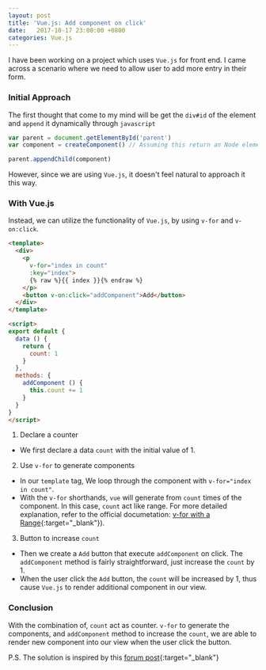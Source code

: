 ```yaml
---
layout: post
title: 'Vue.js: Add component on click'
date:   2017-10-17 23:00:00 +0800
categories: Vue.js
---
```


I have been working on a project which uses `Vue.js` for front end. I came across a scenario where we need to allow user to add more entry in their form.


### Initial Approach
The first thought that come to my mind will be get the `div#id` of the element and `append` it dynamically through `javascript`

```javascript
var parent = document.getElementById('parent')
var component = createComponent() // Assuming this return an Node element

parent.appendChild(component)
```

However, since we are using `Vue.js`, it doesn't feel natural to approach it this way. 


### With Vue.js

Instead, we can utilize the functionality of `Vue.js`, by using `v-for` and `v-on:click`.

```html
<template>
  <div>
    <p
      v-for="index in count"
      :key="index">
      {% raw %}{{ index }}{% endraw %}
    </p>
    <button v-on:click="addComponent">Add</button>
  </div>
</template>

<script>
export default {
  data () {
    return {
      count: 1
    }
  },
  methods: {
    addComponent () {
      this.count += 1
    }
  }
}
</script>
```
1. Declare a counter
  - We first declare a data `count` with the initial value of 1. 
2. Use `v-for` to generate components
  - In our `template` tag, We loop through the component with ```v-for="index in count"```. 
  - With the `v-for` shorthands, `vue` will generate from `count` times of the component. In this case, `count` act like range. For more detailed explanation, refer to the official documetation: [v-for with a Range](https://vuejs.org/v2/guide/list.html#v-for-with-a-Range){:target="_blank"}). 
3. Button to increase `count`
  - Then we create a `Add` button that execute `addComponent` on click. The `addComponent` method is fairly straightforward, just increase the `count` by 1. 
  - When the user click the `Add` button, the `count` will be increased by 1, thus cause `Vue.js` to render additional component in our view.

### Conclusion
With the combination of, `count` act as counter. `v-for` to generate the components, and `addComponent` method to increase the `count`, we are able to render new component into our view when the user click the button.

P.S. The solution is inspired by this [forum post](https://forum-archive.vuejs.org/topic/747/clone-component-when-click-add-more/3){:target="_blank"}

